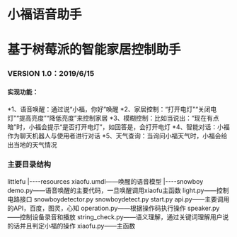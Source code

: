 # 小福语音助手
# 基于树莓派的智能家居控制助手

### VERSION 1.0：2019/6/15
#### 实现功能：
*1、语音唤醒：通过说“小福，你好”唤醒
*2、家居控制：“打开电灯”“关闭电灯”“提高亮度”“降低亮度”来控制家居
*3、模糊控制：比如当说出：“现在有点暗”时，小福会提示“是否打开电灯”，如回答是，会打开电灯
*4、智能对话：小福作为聊天机器人与使用者进行对话
*5、天气查询：当询问小福天气时，小福会给出当地的天气情况

### 主要目录结构
littlefu
   |----resources
   	   xiaofu.umdl——唤醒的语音模型
   |----snowboy
       demo.py——语音唤醒的主要代码，一旦唤醒调用xiaofu主函数
       light.py——控制电路接口
       snowboydetector.py
       snowboydetect.py
       start.py
   api.py——主要调用的API，百度，图灵，心知
   operation.py——根据操作码执行操作
   speaker.py——控制设备录音和播放
   string_check.py——语义理解，通过关键词理解用户说的话并且判定小福的操作
   xiaofu.py——主函数

